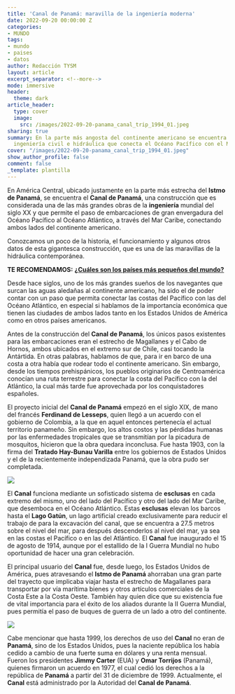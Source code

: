 ```yaml
---
title: 'Canal de Panamá: maravilla de la ingeniería moderna'
date: 2022-09-20 00:00:00 Z
categories:
- MUNDO
tags:
- mundo
- paises
- datos
author: Redacción TYSM
layout: article
excerpt_separator: <!--more-->
mode: immersive
header:
  theme: dark
article_header:
  type: cover
  image:
    src: /images/2022-09-20-panama_canal_trip_1994_01.jpeg
sharing: true
summary: En la parte más angosta del continente americano se encuentra esta obra de
  ingeniería civil e hidráulica que conecta el Océano Pacífico con el Mar Caribe
cover: "/images/2022-09-20-panama_canal_trip_1994_01.jpeg"
show_author_profile: false
comment: false
_template: plantilla
---
```







En América Central, ubicado justamente en la parte más estrecha del **Istmo de Panamá**, se encuentra el **Canal de Panamá**, una construcción que es considerada una de las más grandes obras de la **ingeniería** mundial del siglo XX y que permite el paso de embarcaciones de gran envergadura del Océano Pacífico al Océano Atlántico, a través del Mar Caribe, conectando ambos lados del continente americano.

Conozcamos un poco de la historia, el funcionamiento y algunos otros datos de esta gigantesca construcción, que es una de las maravillas de la hidráulica contemporánea.

**TE RECOMENDAMOS:** [**¿Cuáles son los países más pequeños del mundo?**](https://blog.tonoysumariachi.com/mundo/2022/08/29/cuales-son-los-paises-mas-pequenos-del-mundo.html)

Desde hace siglos, uno de los más grandes sueños de los navegantes que surcan las aguas aledañas al continente americano, ha sido el de poder contar con un paso que permita conectar las costas del Pacífico con las del Océano Atlántico, en especial si hablamos de la importancia económica que tienen las ciudades de ambos lados tanto en los Estados Unidos de América como en otros países americanos.

Antes de la construcción del **Canal de Panamá**, los únicos pasos existentes para las embarcaciones eran el estrecho de Magallanes y el Cabo de Hornos, ambos ubicados en el extremo sur de Chile, casi tocando la Antártida. En otras palabras, hablamos de que, para ir en barco de una costa a otra había que rodear todo el continente americano. Sin embargo, desde los tiempos prehispánicos, los pueblos originarios de Centroamérica conocían una ruta terrestre para conectar la costa del Pacífico con la del Atlántico, la cual más tarde fue aprovechada por los conquistadores españoles.

El proyecto inicial del **Canal de Panamá** empezó en el siglo XIX, de mano del francés **Ferdinand de Lesseps**, quien llegó a un acuerdo con el gobierno de Colombia, a la que en aquel entonces pertenecía el actual territorio panameño. Sin embargo, los altos costos y las pérdidas humanas por las enfermedades tropicales que se transmitían por la picadura de mosquitos, hicieron que la obra quedara inconclusa. Fue hasta 1903, con la firma del **Tratado Hay-Bunau Varilla** entre los gobiernos de Estados Unidos y el de la recientemente independizada Panamá, que la obra pudo ser completada.

![](https://upload.wikimedia.org/wikipedia/commons/thumb/0/0d/Panama_Canal_PIA03368_lrg.jpg/1017px-Panama_Canal_PIA03368_lrg.jpg)

El **Canal** funciona mediante un sofisticado sistema de **esclusas** en cada extremo del mismo, uno del lado del Pacífico y otro del lado del Mar Caribe, que desemboca en el Océano Atlántico. Estas **esclusas** elevan los barcos hasta el **Lago Gatún**, un lago artificial creado exclusivamente para reducir el trabajo de para la excavación del canal, que se encuentra a 27.5 metros sobre el nivel del mar, para después descenderlos al nivel del mar, ya sea en las costas el Pacífico o en las del Atlántico. El **Canal** fue inaugurado el 15 de agosto de 1914, aunque por el estallido de la I Guerra Mundial no hubo oportunidad de hacer una gran celebración.

El principal usuario del **Canal** fue, desde luego, los Estados Unidos de América, pues atravesando el **Istmo de Panamá** ahorraban una gran parte del trayecto que implicaba viajar hasta el estrecho de Magallanes para transportar por vía marítima bienes y otros artículos comerciales de la Costa Este a la Costa Oeste. También hay quien dice que su existencia fue de vital importancia para el éxito de los aliados durante la II Guerra Mundial, pues permitía el paso de buques de guerra de un lado a otro del continente.

![](https://upload.wikimedia.org/wikipedia/commons/thumb/f/f7/Panama_Canal_Gatun_Locks.jpg/1024px-Panama_Canal_Gatun_Locks.jpg)

Cabe mencionar que hasta 1999, los derechos de uso del **Canal** no eran de **Panamá**, sino de los Estados Unidos, pues la naciente república los había cedido a cambio de una fuerte suma en dólares y una renta mensual. Fueron los presidentes **Jimmy Carter** (EUA) y **Omar Torrijos** (Panamá), quienes firmaron un acuerdo en 1977, el cual cedió los derechos a la república de **Panamá** a partir del 31 de diciembre de 1999. Actualmente, el **Canal** está administrado por la Autoridad del **Canal de Panamá**.
